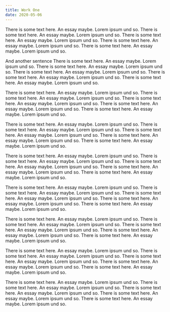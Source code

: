 ```yaml
---
title: Work One
date: 2020-05-06
---
```



There is some text here. An essay maybe. Lorem ipsum und so.
There is some text here. An essay maybe. Lorem ipsum und so.
There is some text here. An essay maybe. Lorem ipsum und so.
There is some text here. An essay maybe. Lorem ipsum und so.
There is some text here. An essay maybe. Lorem ipsum und so.

And another sentence
There is some text here. An essay maybe. Lorem ipsum und so.
There is some text here. An essay maybe. Lorem ipsum und so.
There is some text here. An essay maybe. Lorem ipsum und so.
There is some text here. An essay maybe. Lorem ipsum und so.
There is some text here. An essay maybe. Lorem ipsum und so.

There is some text here. An essay maybe. Lorem ipsum und so.
There is some text here. An essay maybe. Lorem ipsum und so.
There is some text here. An essay maybe. Lorem ipsum und so.
There is some text here. An essay maybe. Lorem ipsum und so.
There is some text here. An essay maybe. Lorem ipsum und so.

There is some text here. An essay maybe. Lorem ipsum und so.
There is some text here. An essay maybe. Lorem ipsum und so.
There is some text here. An essay maybe. Lorem ipsum und so.
There is some text here. An essay maybe. Lorem ipsum und so.
There is some text here. An essay maybe. Lorem ipsum und so.

There is some text here. An essay maybe. Lorem ipsum und so.
There is some text here. An essay maybe. Lorem ipsum und so.
There is some text here. An essay maybe. Lorem ipsum und so.
There is some text here. An essay maybe. Lorem ipsum und so.
There is some text here. An essay maybe. Lorem ipsum und so.

There is some text here. An essay maybe. Lorem ipsum und so.
There is some text here. An essay maybe. Lorem ipsum und so.
There is some text here. An essay maybe. Lorem ipsum und so.
There is some text here. An essay maybe. Lorem ipsum und so.
There is some text here. An essay maybe. Lorem ipsum und so.

There is some text here. An essay maybe. Lorem ipsum und so.
There is some text here. An essay maybe. Lorem ipsum und so.
There is some text here. An essay maybe. Lorem ipsum und so.
There is some text here. An essay maybe. Lorem ipsum und so.
There is some text here. An essay maybe. Lorem ipsum und so.

There is some text here. An essay maybe. Lorem ipsum und so.
There is some text here. An essay maybe. Lorem ipsum und so.
There is some text here. An essay maybe. Lorem ipsum und so.
There is some text here. An essay maybe. Lorem ipsum und so.
There is some text here. An essay maybe. Lorem ipsum und so.

There is some text here. An essay maybe. Lorem ipsum und so.
There is some text here. An essay maybe. Lorem ipsum und so.
There is some text here. An essay maybe. Lorem ipsum und so.
There is some text here. An essay maybe. Lorem ipsum und so.
There is some text here. An essay maybe. Lorem ipsum und so.
